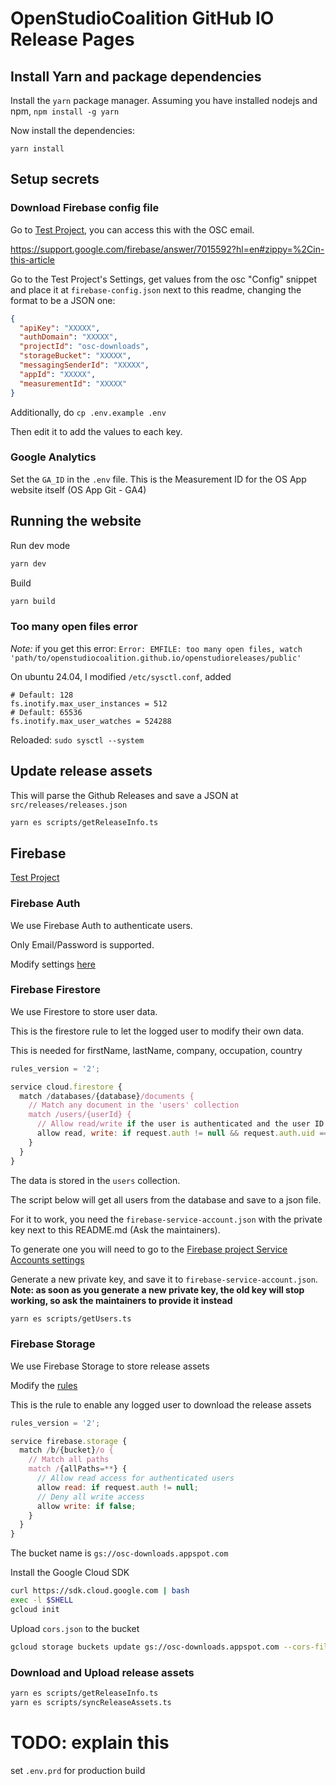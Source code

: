 # OpenStudioCoalition GitHub IO Release Pages

## Install Yarn and package dependencies

Install the `yarn` package manager. Assuming you have installed nodejs and npm, `npm install -g yarn`

Now install the dependencies:

```shell
yarn install
```

## Setup secrets

### Download Firebase config file

Go to [Test Project](https://console.firebase.google.com/u/2/project/osc-downloads/overview), you can access this with the OSC email.

https://support.google.com/firebase/answer/7015592?hl=en#zippy=%2Cin-this-article

Go to the Test Project's Settings, get values from the osc "Config" snippet and place it at `firebase-config.json` next to this readme, changing the format to be a JSON one:

```json
{
  "apiKey": "XXXXX",
  "authDomain": "XXXXX",
  "projectId": "osc-downloads",
  "storageBucket": "XXXXX",
  "messagingSenderId": "XXXXX",
  "appId": "XXXXX",
  "measurementId": "XXXXX"
}
```

Additionally, do `cp .env.example .env`

Then edit it to add the values to each key.

### Google Analytics

Set the `GA_ID` in the `.env` file. This is the Measurement ID for the OS App website itself (OS App Git - GA4)

## Running the website
Run dev mode

```bash
yarn dev
```

Build

```bash
yarn build
```

### Too many open files error

*Note:* if you get this error: `Error: EMFILE: too many open files, watch 'path/to/openstudiocoalition.github.io/openstudioreleases/public'`

On ubuntu 24.04, I modified `/etc/sysctl.conf`, added

```
# Default: 128
fs.inotify.max_user_instances = 512
# Default: 65536
fs.inotify.max_user_watches = 524288
```

Reloaded: `sudo sysctl --system`


## Update release assets

This will parse the Github Releases and save a JSON at `src/releases/releases.json`

```bash
yarn es scripts/getReleaseInfo.ts
```

## Firebase

[Test Project](https://console.firebase.google.com/u/2/project/osc-downloads/overview)

### Firebase Auth

We use Firebase Auth to authenticate users.

Only Email/Password is supported.

Modify settings [here](https://console.firebase.google.com/u/2/project/osc-downloads/authentication/settings)

### Firebase Firestore

We use Firestore to store user data.

This is the firestore rule to let the logged user to modify their own data.

This is needed for firstName, lastName, company, occupation, country

```javascript
rules_version = '2';

service cloud.firestore {
  match /databases/{database}/documents {
    // Match any document in the 'users' collection
    match /users/{userId} {
      // Allow read/write if the user is authenticated and the user ID matches
      allow read, write: if request.auth != null && request.auth.uid == userId;
    }
  }
}
```

The data is stored in the `users` collection.

The script below will get all users from the database and save to a json file.

For it to work, you need the `firebase-service-account.json` with the private key next to this README.md (Ask the maintainers).

To generate one you will need to go to the [Firebase project Service Accounts settings](https://console.firebase.google.com/u/0/project/osc-downloads/settings/serviceaccounts/adminsdk)

Generate a new private key, and save it to `firebase-service-account.json`. **Note: as soon as you generate a new private key, the old key will stop working, so ask the maintainers to provide it instead**

```bash
yarn es scripts/getUsers.ts
```

### Firebase Storage

We use Firebase Storage to store release assets

Modify the [rules](https://console.firebase.google.com/u/2/project/osc-downloads/storage/osc-downloads.appspot.com/rules)

This is the rule to enable any logged user to download the release assets

```javascript
rules_version = '2';

service firebase.storage {
  match /b/{bucket}/o {
    // Match all paths
    match /{allPaths=**} {
      // Allow read access for authenticated users
      allow read: if request.auth != null;
      // Deny all write access
      allow write: if false;
    }
  }
}
```

The bucket name is `gs://osc-downloads.appspot.com`

Install the Google Cloud SDK

```bash
curl https://sdk.cloud.google.com | bash
exec -l $SHELL
gcloud init
```

Upload `cors.json` to the bucket

```bash
gcloud storage buckets update gs://osc-downloads.appspot.com --cors-file=cors.json
```

### Download and Upload release assets

```bash
yarn es scripts/getReleaseInfo.ts
yarn es scripts/syncReleaseAssets.ts
```

# TODO: explain this

set `.env.prd` for production build
